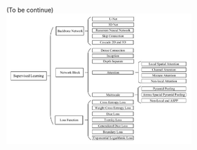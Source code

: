 (To be continue)<br/>
<img src=https://github.com/ruiyangqin2016/paper_review/blob/main/image/image_1.jpg width=85%>
